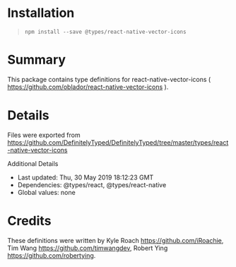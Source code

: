 # Installation
> `npm install --save @types/react-native-vector-icons`

# Summary
This package contains type definitions for react-native-vector-icons ( https://github.com/oblador/react-native-vector-icons ).

# Details
Files were exported from https://github.com/DefinitelyTyped/DefinitelyTyped/tree/master/types/react-native-vector-icons

Additional Details
 * Last updated: Thu, 30 May 2019 18:12:23 GMT
 * Dependencies: @types/react, @types/react-native
 * Global values: none

# Credits
These definitions were written by Kyle Roach <https://github.com/iRoachie>, Tim Wang <https://github.com/timwangdev>, Robert Ying <https://github.com/robertying>.
